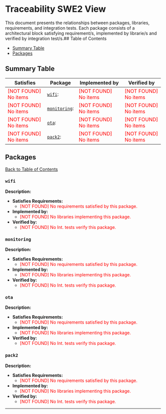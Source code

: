 # Traceability SWE2 View

This document presents the relationships between packages, libraries, requirements, and integration tests. Each package consists of a architectural block satisfying requirement/s, implemented by librarie/s and verified by integration test/s.## Table of Contents

- [Summary Table](#summary-table)
- [Packages](#packages)
## Summary Table

| Satisfies | Package | Implemented by | Verified by |
|-----------|---------|----------------|-------------|
| <span style="color: red;">[NOT FOUND] No items</span> | [`wifi`](#wifi):  | <span style="color: red;">[NOT FOUND] No items</span> | <span style="color: red;">[NOT FOUND] No items</span> |
| <span style="color: red;">[NOT FOUND] No items</span> | [`monitoring`](#monitoring):  | <span style="color: red;">[NOT FOUND] No items</span> | <span style="color: red;">[NOT FOUND] No items</span> |
| <span style="color: red;">[NOT FOUND] No items</span> | [`ota`](#ota):  | <span style="color: red;">[NOT FOUND] No items</span> | <span style="color: red;">[NOT FOUND] No items</span> |
| <span style="color: red;">[NOT FOUND] No items</span> | [`pack2`](#pack2):  | <span style="color: red;">[NOT FOUND] No items</span> | <span style="color: red;">[NOT FOUND] No items</span> |
## Packages

[Back to Table of Contents](#table-of-contents)

### `wifi`
**Description:** 

- **Satisfies Requirements:**
  - <span style='color: red;'>[NOT FOUND] No requirements satisfied by this package.</span>
- **Implemented by:**
  - <span style='color: red;'>[NOT FOUND] No libraries implementing this package.</span>
- **Verified by:**
  - <span style='color: red;'>[NOT FOUND] No Int. tests verify this package.</span>

### `monitoring`
**Description:** 

- **Satisfies Requirements:**
  - <span style='color: red;'>[NOT FOUND] No requirements satisfied by this package.</span>
- **Implemented by:**
  - <span style='color: red;'>[NOT FOUND] No libraries implementing this package.</span>
- **Verified by:**
  - <span style='color: red;'>[NOT FOUND] No Int. tests verify this package.</span>

### `ota`
**Description:** 

- **Satisfies Requirements:**
  - <span style='color: red;'>[NOT FOUND] No requirements satisfied by this package.</span>
- **Implemented by:**
  - <span style='color: red;'>[NOT FOUND] No libraries implementing this package.</span>
- **Verified by:**
  - <span style='color: red;'>[NOT FOUND] No Int. tests verify this package.</span>

### `pack2`
**Description:** 

- **Satisfies Requirements:**
  - <span style='color: red;'>[NOT FOUND] No requirements satisfied by this package.</span>
- **Implemented by:**
  - <span style='color: red;'>[NOT FOUND] No libraries implementing this package.</span>
- **Verified by:**
  - <span style='color: red;'>[NOT FOUND] No Int. tests verify this package.</span>

---

